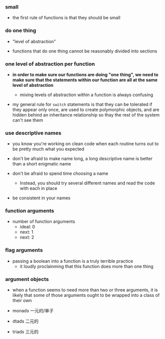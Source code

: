 ### small

+ the first rule of functions is that they should be small

### do one thing

+ "level of abstraction"

+ functions that do one thing cannot be reasonably divided into sections

### one level of abstraction per function

+ **in order to make sure our functions are doing "one thing", we need to make sure that the statements within our function are all at the same level of abstraction**
    + mixing levels of abstraction within a function is always confusing

+ my general rule for `switch` statements is that they can be tolerated if they appear only once, are used to create polymorphic objects, and are hidden behind an inheritance relationship so thay the rest of the system can't see them


### use descriptive names

+ you know you're working on clean code when each routine turns out to be pretty much what you expected

+ don't be afraid to make name long, a long descriptive name is better than a short enigmatic name

+ don't be afraid to spend time choosing a name
    + Instead, you should try several different names and read the code with each in place

+ be consistent in your names

### function arguments

+ number of function arguments
    + ideal: 0
    + next: 1
    + next: 2

### flag arguments

+ passing a boolean into a function is a truly terrible practice
    + it loudly proclainming that this function does more than one thing

### argument objects

+ when a function seems to need more than two or three arguments, it is likely that some of those arguments ought to be wrapped into a class of their own

+ monads 一元的/单子
+ dtads  二元的
+ triads 三元的



